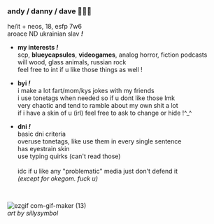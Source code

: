 ### andy / danny / dave 🎈🧩🐱
he/it + neos, 18, esfp 7w6
 <br> aroace ND ukrainian slav ***!***
- **my interests *!***
<br> scp, **blueycapsules**, **videogames**, analog horror, fiction podcasts
<br> will wood, glass animals, russian rock
<br> feel free to int if u like those things as well !

- **byi *!***
<br> i make a lot fart/mom/kys jokes with my friends
<br> i use tonetags when needed so if u dont like those lmk
<br> very chaotic and tend to ramble about my own shit a lot
<br> if i have a skin of u (irl) feel free to ask to change or hide !^_^

- **dni *!***
<br> basic dni criteria
<br> overuse tonetags, like use them in every single sentence
<br> has eyestrain skin
<br> use typing quirks (can't read those)
<br> <br> idc if u like any "problematic" media just don't defend it 
<br> *(except for okegom. fuck u)*
<br>

![ezgif com-gif-maker (13)](https://user-images.githubusercontent.com/100468611/159877637-b837222e-7c11-4045-9704-91e2e7fca476.jpg)
<br>*art by sillysymbol*
